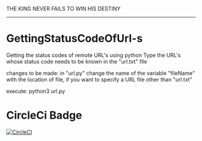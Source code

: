 THE KING NEVER FAILS TO WIN HIS DESTINY

--------------------------------------------------------
# GettingStatusCodeOfUrl-s
Getting the status codes of remote URL's using python
Type the URL's whose status code needs to be known in the "url.txt" file

changes to be made:
in "url.py" change the name of the variable "fileName" with the location of file, if you want to specify a URL file other than "url.txt"

execute:
python3 url.py

# CircleCi Badge
[![CircleCI](https://circleci.com/gh/SMYALTAMASH/GETTINGSTATUSCODEOFURL/tree/master.svg?style=svg)](https://circleci.com/gh/SMYALTAMASH/GETTINGSTATUSCODEOFURL/tree/master)
